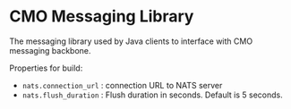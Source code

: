 # CMO Messaging Library

The messaging library used by Java clients to interface with CMO messaging backbone.

Properties for build:

- `nats.connection_url` : connection URL to NATS server
- `nats.flush_duration` : Flush duration in seconds. Default is 5 seconds.
